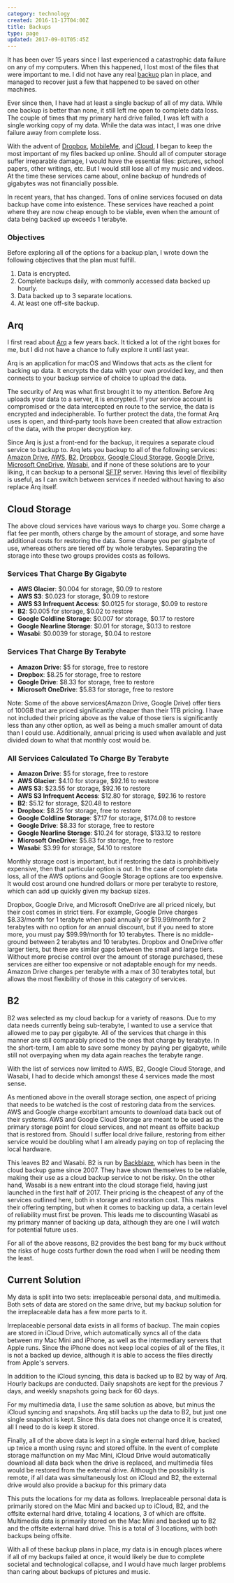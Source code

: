 ```yaml
---
category: technology
created: 2016-11-17T04:00Z
title: Backups
type: page
updated: 2017-09-01T05:45Z
---
```


It has been over 15 years since I last experienced a catastrophic data failure on any of my computers. When this happened, I lost most of the files that were important to me. I did not have any real [backup](https://en.wikipedia.org/wiki/Backup) plan in place, and managed to recover just a few that happened to be saved on other machines.

Ever since then, I have had at least a single backup of all of my data. While one backup is better than none, it still left me open to complete data loss. The couple of times that my primary hard drive failed, I was left with a single working copy of my data. While the data was intact, I was one drive failure away from complete loss.

With the advent of [Dropbox](https://www.dropbox.com), [MobileMe](https://en.wikipedia.org/wiki/MobileMe), and [iCloud](https://www.icloud.com), I began to keep the most important of my files backed up online. Should all of computer storage suffer irreparable damage, I would have the essential files: pictures, school papers, other writings, etc. But I would still lose all of my music and videos. At the time these services came about, online backup of hundreds of gigabytes was not financially possible.

In recent years, that has changed. Tons of online services focused on data backup have come into existence. These services have reached a point where they are now cheap enough to be viable, even when the amount of data being backed up exceeds 1 terabyte.

### Objectives

Before exploring all of the options for a backup plan, I wrote down the following objectives that the plan must fulfill.

1. Data is encrypted.
2. Complete backups daily, with commonly accessed data backed up hourly.
3. Data backed up to 3 separate locations.
4. At least one off-site backup.

## Arq

I first read about [Arq](https://www.arqbackup.com) a few years back. It ticked a lot of the right boxes for me, but I did not have a chance to fully explore it until last year.

Arq is an application for macOS and Windows that acts as the client for backing up data. It encrypts the data with your own provided key, and then connects to your backup service of choice to upload the data.

The security of Arq was what first brought it to my attention. Before Arq uploads your data to a server, it is encrypted. If your service account is compromised or the data intercepted en route to the service, the data is encrypted and indecipherable. To further protect the data, the format Arq uses is open, and third-party tools have been created that allow extraction of the data, with the proper decryption key.

Since Arq is just a front-end for the backup, it requires a separate cloud service to backup to. Arq lets you backup to all of the following services: [Amazon Drive](https://www.amazon.com/clouddrive/home/), [AWS](https://aws.amazon.com), [B2](https://www.backblaze.com/b2/), [Dropbox](https://www.dropbox.com), [Google Cloud Storage](https://cloud.google.com/storage/), [Google Drive](https://www.google.com/drive/), [Microsoft OneDrive](https://onedrive.live.com), [Wasabi](https://wasabi.com), and if none of these solutions are to your liking, it can backup to a personal [SFTP](https://en.wikipedia.org/wiki/Secure_file_transfer_program) server. Having this level of flexibility is useful, as I can switch between services if needed without having to also replace Arq itself.

## Cloud Storage

The above cloud services have various ways to charge you. Some charge a flat fee per month, others charge by the amount of storage, and some have additional costs for restoring the data. Some charge you per gigabyte of use, whereas others are tiered off by whole terabytes. Separating the storage into these two groups provides costs as follows.

### Services That Charge By Gigabyte

- **AWS Glacier**: $0.004 for storage, $0.09 to restore
- **AWS S3**: $0.023 for storage, $0.09 to restore
- **AWS S3 Infrequent Access**: $0.0125 for storage, $0.09 to restore
- **B2**: $0.005 for storage, $0.02 to restore
- **Google Coldline Storage**: $0.007 for storage, $0.17 to restore
- **Google Nearline Storage**: $0.01 for storage, $0.13 to restore
- **Wasabi**: $0.0039 for storage, $0.04 to restore

### Services That Charge By Terabyte

- **Amazon Drive**: $5 for storage, free to restore
- **Dropbox**: $8.25 for storage, free to restore
- **Google Drive**: $8.33 for storage, free to restore
- **Microsoft OneDrive**: $5.83 for storage, free to restore

Note: Some of the above services(Amazon Drive, Google Drive) offer tiers of 100GB that are priced significantly cheaper than their 1TB pricing. I have not included their pricing above as the value of those tiers is significantly less than any other option, as well as being a much smaller amount of data than I could use. Additionally, annual pricing is used when available and just divided down to what that monthly cost would be.

### All Services Calculated To Charge By Terabyte

- **Amazon Drive**: $5 for storage, free to restore
- **AWS Glacier**: $4.10 for storage, $92.16 to restore
- **AWS S3**: $23.55 for storage, $92.16 to restore
- **AWS S3 Infrequent Access**: $12.80 for storage, $92.16 to restore
- **B2**: $5.12 for storage, $20.48 to restore
- **Dropbox**: $8.25 for storage, free to restore
- **Google Coldline Storage**: $7.17 for storage, $174.08 to restore
- **Google Drive**: $8.33 for storage, free to restore
- **Google Nearline Storage**: $10.24 for storage, $133.12 to restore
- **Microsoft OneDrive**: $5.83 for storage, free to restore
- **Wasabi**: $3.99 for storage, $4.10 to restore

Monthly storage cost is important, but if restoring the data is prohibitively expensive, then that particular option is out. In the case of complete data loss, all of the AWS options and Google Storage options are too expensive. It would cost around one hundred dollars or more per terabyte to restore, which can add up quickly given my backup sizes.

Dropbox, Google Drive, and Microsoft OneDrive are all priced nicely, but their cost comes in strict tiers. For example, Google Drive charges $8.33/month for 1 terabyte when paid annually or $19.99/month for 2 terabytes with no option for an annual discount, but if you need to store more, you must pay $99.99/month for 10 terabytes. There is no middle-ground between 2 terabytes and 10 terabytes. Dropbox and OneDrive offer larger tiers, but there are similar gaps between the small and large tiers. Without more precise control over the amount of storage purchased, these services are either too expensive or not adaptable enough for my needs. Amazon Drive charges per terabyte with a max of 30 terabytes total, but allows the most flexibility of those in this category of services.

## B2

B2 was selected as my cloud backup for a variety of reasons. Due to my data needs currently being sub-terabyte, I wanted to use a service that allowed me to pay per gigabyte. All of the services that charge in this manner are still comparably priced to the ones that charge by terabyte. In the short-term, I am able to save some money by paying per gigabyte, while still not overpaying when my data again reaches the terabyte range.

With the list of services now limited to AWS, B2, Google Cloud Storage, and Wasabi, I had to decide which amongst these 4 services made the most sense.

As mentioned above in the overall storage section, one aspect of pricing that needs to be watched is the cost of restoring data from the services. AWS and Google charge exorbitant amounts to download data back out of their systems. AWS and Google Cloud Storage are meant to be used as the primary storage point for cloud services, and not meant as offsite backup that is restored from. Should I suffer local drive failure, restoring from either service would be doubling what I am already paying on top of replacing the local hardware. 

This leaves B2 and Wasabi. B2 is run by [Backblaze](https://www.backblaze.com), which has been in the cloud backup game since 2007. They have shown themselves to be reliable, making their use as a cloud backup service to not be risky. On the other hand, Wasabi is a new entrant into the cloud storage field, having just launched in the first half of 2017. Their pricing is the cheapest of any of the services outlined here, both in storage and restoration cost. This makes their offering tempting, but when it comes to backing up data, a certain level of reliability must first be proven. This leads me to discounting Wasabi as my primary manner of backing up data, although they are one I will watch for potential future uses.

For all of the above reasons, B2 provides the best bang for my buck without the risks of huge costs further down the road when I will be needing them the least.

## Current Solution

My data is split into two sets: irreplaceable personal data, and multimedia. Both sets of data are stored on the same drive, but my backup solution for the irreplaceable data has a few more parts to it.

Irreplaceable personal data exists in all forms of backup. The main copies are stored in iCloud Drive, which automatically syncs all of the data between my Mac Mini and iPhone, as well as the intermediary servers that Apple runs. Since the iPhone does not keep local copies of all of the files, it is not a backed up device, although it is able to access the files directly from Apple's servers.

In addition to the iCloud syncing, this data is backed up to B2 by way of Arq. Hourly backups are conducted. Daily snapshots are kept for the previous 7 days, and weekly snapshots going back for 60 days.

For my multimedia data, I use the same solution as above, but minus the iCloud syncing and snapshots. Arq still backs up the data to B2, but just one single snapshot is kept. Since this data does not change once it is created, all I need to do is keep it stored.

Finally, all of the above data is kept in a single external hard drive, backed up twice a month using rsync and stored offsite. In the event of complete storage malfunction on my Mac Mini, iCloud Drive would automatically download all data back when the drive is replaced, and multimedia files would be restored from the external drive. Although the possibility is remote, if all data was simultaneously lost on iCloud and B2, the external drive would also provide a backup for this primary data

This puts the locations for my data as follows. Irreplaceable personal data is primarily stored on the Mac Mini and backed up to iCloud, B2, and the offsite external hard drive, totaling 4 locations, 3 of which are offsite. Multimedia data is primarily stored on the Mac Mini and backed up to B2 and the offsite external hard drive. This is a total of 3 locations, with both backups being offsite.

With all of these backup plans in place, my data is in enough places where if all of my backups failed at once, it would likely be due to complete societal and technological collapse, and I would have much larger problems than caring about backups of pictures and music.
